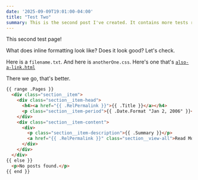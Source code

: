 ```yaml
---
date: '2025-09-09T19:01:00-04:00'
title: "Test Two"
summary: This is the second post I've created. It contains more tests relating to code snippets and inline samples.
---
```


This second test page!

What does inline formatting look like? Does it look good? Let's check.

Here is a `filename.txt`. And here is `anotherOne.css`. Here's one that's [`also-a-link.html`](/)

There we go, that's better.

```html
{{ range .Pages }}
  <div class="section__item">
    <div class="section__item-head">
      <h4><a href="{{ .RelPermalink }}">{{ .Title }}</a></h4>
      <p class="section__item-period">{{ .Date.Format "Jan 2, 2006" }}</p>
    </div>
    <div class="section__item-content">
      <div>
        <p class="section__item-description">{{ .Summary }}</p>
        <a href="{{ .RelPermalink }}" class="section__view-all">Read More →</a>
      </div>
    </div>
  </div>
{{ else }}
  <p>No posts found.</p>
{{ end }}
```


